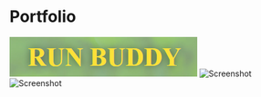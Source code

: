 # Portfolio

![Screenshot](/../src/images/project1image.PNG)
![Screenshot](project2image.PNG)
![Screenshot](project3image.PNG)
